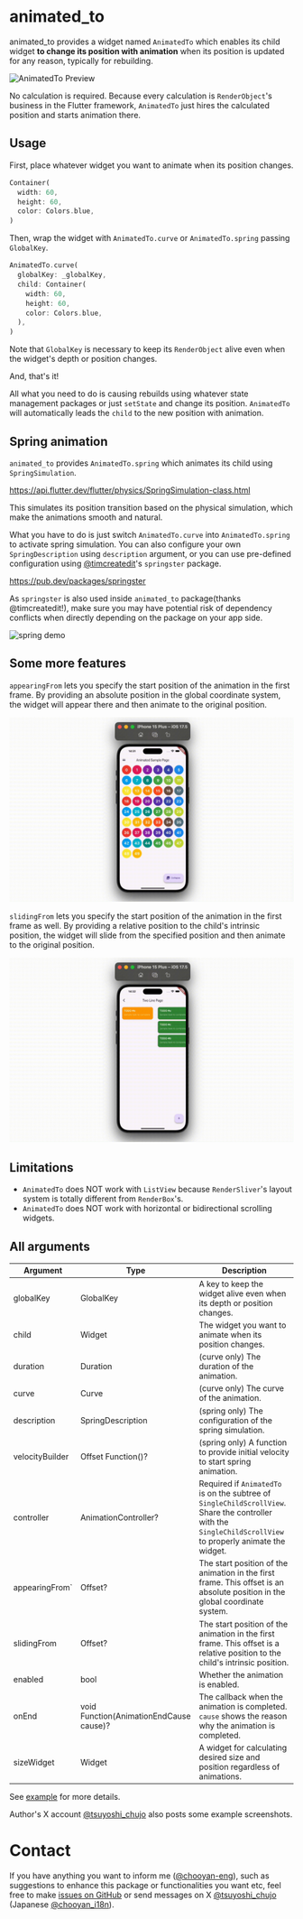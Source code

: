 # animated_to

animated_to provides a widget named `AnimatedTo` which enables its child widget **to change its position with animation** when its position is updated for any reason, typically for rebuilding.

![AnimatedTo Preview](https://github.com/chooyan-eng/animated_to/raw/main/assets/animated_to_1.gif)

No calculation is required. Because every calculation is `RenderObject`'s business in the Flutter framework, `AnimatedTo` just hires the calculated position and starts animation there.

## Usage

First, place whatever widget you want to animate when its position changes.

```dart
Container(
  width: 60,
  height: 60,
  color: Colors.blue,
)
```

Then, wrap the widget with `AnimatedTo.curve` or `AnimatedTo.spring` passing `GlobalKey`.

```dart
AnimatedTo.curve(
  globalKey: _globalKey,
  child: Container(
    width: 60,
    height: 60,
    color: Colors.blue,
  ),
)
```

Note that `GlobalKey` is necessary to keep its `RenderObject` alive even when the widget's depth or position changes.

And, that's it!

All what you need to do is causing rebuilds using whatever state management packages or just `setState` and change its position. `AnimatedTo` will automatically leads the `child` to the new position with animation.

## Spring animation

`animated_to` provides `AnimatedTo.spring` which animates its child using `SpringSimulation`.

https://api.flutter.dev/flutter/physics/SpringSimulation-class.html

This simulates its position transition based on the physical simulation, which make the animations smooth and natural.

What you have to do is just switch `AnimatedTo.curve` into `AnimatedTo.spring` to activate spring simulation. You can also configure your own `SpringDescription` using `description` argument, or you can use pre-defined configuration using [@timcreatedit](https://github.com/timcreatedit)'s `springster` package. 

https://pub.dev/packages/springster

As `springster` is also used inside `animated_to` package(thanks @timcreatedit!), make sure you may have potential risk of dependency conflicts when directly depending on the package on your app side.

![spring demo](https://github.com/chooyan-eng/animated_to/raw/main/assets/animated_to_4.gif)

## Some more features

`appearingFrom` lets you specify the start position of the animation in the first frame. By providing an absolute position in the global coordinate system, the widget will appear there and then animate to the original position.

![appearingFrom demo](https://github.com/chooyan-eng/animated_to/raw/main/assets/animated_to_2.gif)

`slidingFrom` lets you specify the start position of the animation in the first frame as well. By providing a relative position to the child's intrinsic position, the widget will slide from the specified position and then animate to the original position.

![slidingFrom demo](https://github.com/chooyan-eng/animated_to/raw/main/assets/animated_to_3.gif)

## Limitations

- `AnimatedTo` does NOT work with `ListView` because `RenderSliver`'s layout system is totally different from `RenderBox`'s.
- `AnimatedTo` does NOT work with horizontal or bidirectional scrolling widgets.

## All arguments

| Argument | Type | Description |
| --- | --- | --- |
| globalKey | GlobalKey | A key to keep the widget alive even when its depth or position changes. |
| child | Widget | The widget you want to animate when its position changes. |
| duration | Duration | (curve only) The duration of the animation. |
| curve | Curve | (curve only) The curve of the animation. |
| description | SpringDescription | (spring only) The configuration of the spring simulation. |
| velocityBuilder | Offset Function()? | (spring only) A function to provide initial velocity to start spring animation. |
| controller | AnimationController? | Required if `AnimatedTo` is on the subtree of `SingleChildScrollView`. Share the controller with the `SingleChildScrollView` to properly animate the widget. |
| appearingFrom` | Offset? | The start position of the animation in the first frame. This offset is an absolute position in the global coordinate system. |
| slidingFrom | Offset? | The start position of the animation in the first frame. This offset is a relative position to the child's intrinsic position. |
| enabled | bool | Whether the animation is enabled. |
| onEnd | void Function(AnimationEndCause cause)? | The callback when the animation is completed. `cause` shows the reason why the animation is completed. |
| sizeWidget | Widget | A widget for calculating desired size and position regardless of animations. |

See [example](example) for more details.

Author's X account [@tsuyoshi_chujo](https://x.com/tsuyoshi_chujo) also posts some example screenshots.

# Contact

If you have anything you want to inform me ([@chooyan-eng](https://github.com/chooyan-eng)), such as suggestions to enhance this package or functionalities you want etc, feel free to make [issues on GitHub](https://github.com/chooyan-eng/animated_to/issues) or send messages on X [@tsuyoshi_chujo](https://x.com/tsuyoshi_chujo) (Japanese [@chooyan_i18n](https://x.com/chooyan_i18n)).
